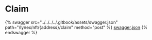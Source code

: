 # Claim

{% swagger src="../../../../.gitbook/assets/swagger.json" path="/lynex/nft/{address}/claim" method="post" %}
[swagger.json](../../../../.gitbook/assets/swagger.json)
{% endswagger %}
